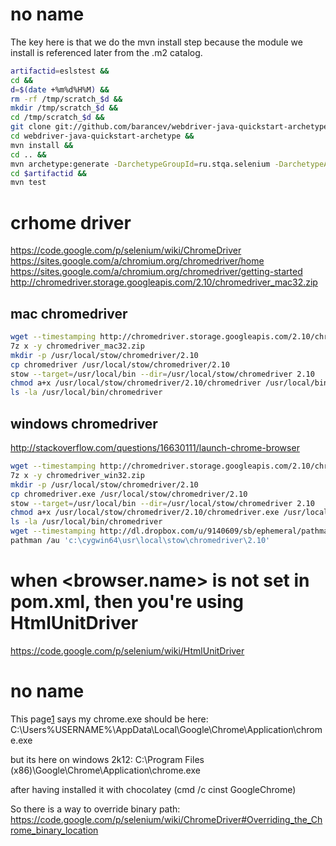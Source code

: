 no name
=======

The key here is that we do the mvn install step because the module we
install is referenced later from the .m2 catalog.

```sh
artifactid=eslstest &&
cd &&
d=$(date +%m%d%H%M) &&
rm -rf /tmp/scratch_$d &&
mkdir /tmp/scratch_$d &&
cd /tmp/scratch_$d &&
git clone git://github.com/barancev/webdriver-java-quickstart-archetype.git &&
cd webdriver-java-quickstart-archetype &&
mvn install &&
cd .. &&
mvn archetype:generate -DarchetypeGroupId=ru.stqa.selenium -DarchetypeArtifactId=webdriver-java-quickstart-archetype -DarchetypeVersion=0.7 -DgroupId=com.streambox.$artifactid -DartifactId=$artifactid -DinteractiveMode=false &&
cd $artifactid &&
mvn test
```

crhome driver
=============

https://code.google.com/p/selenium/wiki/ChromeDriver
https://sites.google.com/a/chromium.org/chromedriver/home
https://sites.google.com/a/chromium.org/chromedriver/getting-started
http://chromedriver.storage.googleapis.com/2.10/chromedriver_mac32.zip

mac chromedriver
----------------
```sh
wget --timestamping http://chromedriver.storage.googleapis.com/2.10/chromedriver_mac32.zip
7z x -y chromedriver_mac32.zip
mkdir -p /usr/local/stow/chromedriver/2.10
cp chromedriver /usr/local/stow/chromedriver/2.10
stow --target=/usr/local/bin --dir=/usr/local/stow/chromedriver 2.10
chmod a+x /usr/local/stow/chromedriver/2.10/chromedriver /usr/local/bin/chromedriver
ls -la /usr/local/bin/chromedriver
````

windows chromedriver
--------------------
http://stackoverflow.com/questions/16630111/launch-chrome-browser

```sh
wget --timestamping http://chromedriver.storage.googleapis.com/2.10/chromedriver_win32.zip
7z x -y chromedriver_win32.zip
mkdir -p /usr/local/stow/chromedriver/2.10
cp chromedriver.exe /usr/local/stow/chromedriver/2.10
stow --target=/usr/local/bin --dir=/usr/local/stow/chromedriver 2.10
chmod a+x /usr/local/stow/chromedriver/2.10/chromedriver.exe /usr/local/bin/chromedriver
ls -la /usr/local/bin/chromedriver
wget --timestamping http://dl.dropbox.com/u/9140609/sb/ephemeral/pathman.exe
pathman /au 'c:\cygwin64\usr\local\stow\chromedriver\2.10'
```

when <browser.name> is not set in pom.xml, then you're using HtmlUnitDriver
===========================================================================

https://code.google.com/p/selenium/wiki/HtmlUnitDriver

no name
=======

This page[1] says my chrome.exe should be here:
C:\Users\%USERNAME%\AppData\Local\Google\Chrome\Application\chrome.exe

but its here on windows 2k12:
C:\Program Files (x86)\Google\Chrome\Application\chrome.exe

after having installed it with chocolatey (cmd /c cinst GoogleChrome)

So there is a way to override binary path:
https://code.google.com/p/selenium/wiki/ChromeDriver#Overriding_the_Chrome_binary_location

[1]: https://code.google.com/p/selenium/wiki/ChromeDriver
